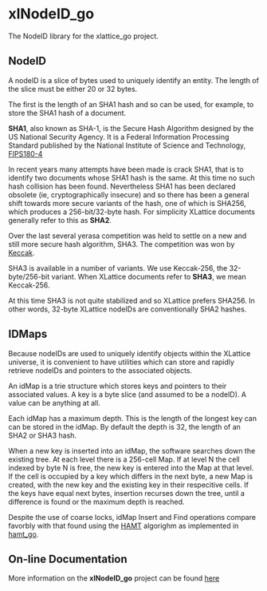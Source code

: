 <h1 class="libTop">xlNodeID_go</h1>

The NodeID library for the xlattice_go project.

## NodeID

A nodeID is a slice of bytes used to uniquely identify an entity.  The 
length of the slice must be either 20 or 32 bytes.  

The first is the length of an SHA1 hash and so can be used, for example, 
to store the SHA1 hash of a document.  

**SHA1**, also known as SHA-1, is the Secure Hash Algorithm 
designed by the US National Security Agency.
It is a Federal Information Processing Standard published by the National 
Institute of Science and Technology, 
[FIPS180-4](http://csrc.nist.gov/publications/fips/fips180-4/fips-180-4.pdf)

In recent years many attempts have been made is crack SHA1, that is to 
identify two documents whose SHA1 hash is the same.  At this time no such
hash collision has been found.  Nevertheless SHA1 has been declared obsolete 
(ie, cryptographically insecure) and so there has been a general shift towards
more secure variants of the hash, one of which is SHA256, which produces a
256-bit/32-byte hash.  For simplicity XLattice documents generally refer
to this as **SHA2**.

Over the last several yerasa competition was held to settle on a 
new and still more secure hash algorithm, SHA3.  The competition was won by 
[Keccak](http://noekeon.org/Keccak-implementation-3.2.pdf).  

SHA3 is available in a number of variants.  We use Keccak-256, the 
32-byte/256-bit variant.  When XLattice documents refer to **SHA3**, we mean 
Keccak-256.  

At this time SHA3 is not quite stabilized and so XLattice prefers SHA256.
In other words, 32-byte XLattice nodeIDs are conventionally
SHA2 hashes.

## IDMaps

Because nodeIDs are used to uniquely identify objects within the XLattice
universe, it is convenient to have utilities which can store and rapidly
retrieve nodeIDs and pointers to the associated objects.

An idMap is a trie structure which stores keys and pointers to their associated
values.  A key is a byte slice (and assumed to be a nodeID).  A value can
be anything at all.

Each idMap has a maximum depth.  This is the length of the longest key can
can be stored in the idMap.  By default the depth is 32, the length of an
SHA2 or SHA3 hash.

When a new key is inserted into an idMap, the software searches down the 
existing tree.  At each level there is a 256-cell Map.  If at level N the
cell indexed by byte N is free, the new key is entered into the Map at 
that level.  If the cell is occupied by a key which differs in the next
byte, a new Map is created, with the new key and the existing key in their
respecitive cells.  If the keys have equal next bytes, insertion recurses
down the tree, until a difference is found or the maximum depth is reached.

Despite the use of coarse locks, idMap
Insert and Find operations compare favorbly with that found using the 
[HAMT](http://en.wikipedia.org/wiki/Hash_array_mapped_trie) algorighm as
implemented in [hamt_go](http://jddixon.github.io/hamt_go).  

## On-line Documentation

More information on the **xlNodeID_go** project can be found [here](https://jddixon.github.io/xlNodeID_go)
